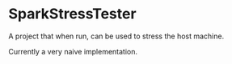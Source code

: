 SparkStressTester
=================

A project that when run, can be used to stress the host machine.

Currently a very naive implementation.
